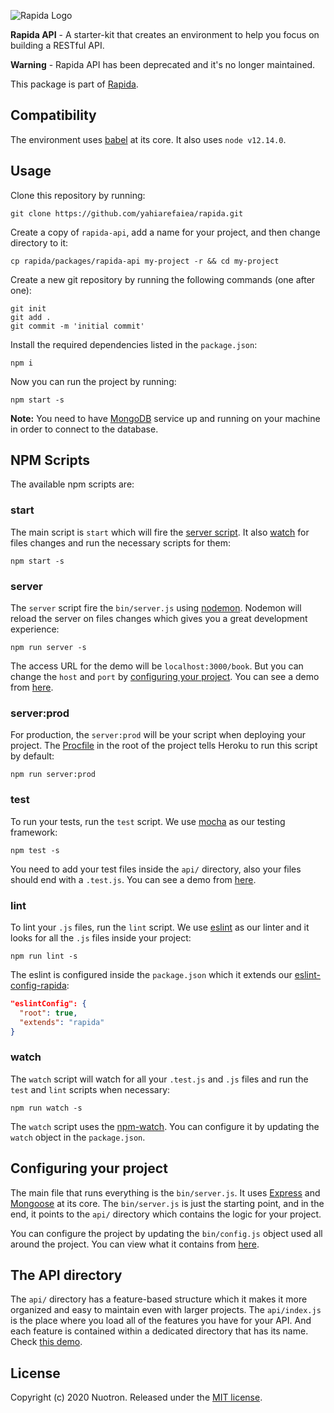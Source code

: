 ![Rapida Logo](https://user-images.githubusercontent.com/13030990/71755098-db251e80-2e91-11ea-8ce9-25349e6c087f.png)

**Rapida API** - A starter-kit that creates an environment to help you focus on building a RESTful API.

**Warning** - Rapida API has been deprecated and it's no longer maintained.

This package is part of [Rapida](https://github.com/yahiarefaiea/rapida).

## Compatibility
The environment uses [babel](https://github.com/babel/babel) at its core. It also uses `node v12.14.0`.

## Usage
Clone this repository by running:
```
git clone https://github.com/yahiarefaiea/rapida.git
```

Create a copy of `rapida-api`, add a name for your project, and then change directory to it:
```
cp rapida/packages/rapida-api my-project -r && cd my-project
```

Create a new git repository by running the following commands (one after one):
```
git init
git add .
git commit -m 'initial commit'
```

Install the required dependencies listed in the `package.json`:
```
npm i
```

Now you can run the project by running:
```
npm start -s
```

**Note:** You need to have [MongoDB](https://docs.mongodb.com) service up and running on your machine in order to connect to the database.

## NPM Scripts
The available npm scripts are:

### start
The main script is `start` which will fire the [server script](#server). It also [watch](#watch) for files changes and run the necessary scripts for them:
```
npm start -s
```

### server
The `server` script fire the `bin/server.js` using [nodemon](https://github.com/remy/nodemon). Nodemon will reload the server on files changes which gives you a great development experience:
```
npm run server -s
```

The access URL for the demo will be `localhost:3000/book`. But you can change the `host` and `port` by [configuring your project](#configuring-your-project). You can see a demo from [here](#the-api-directory).

### server:prod
For production, the `server:prod` will be your script when deploying your project. The [Procfile](https://devcenter.heroku.com/articles/procfile) in the root of the project tells Heroku to run this script by default:
```
npm run server:prod
```

### test
To run your tests, run the `test` script. We use [mocha](https://mochajs.org) as our testing framework:
```
npm test -s
```

You need to add your test files inside the `api/` directory, also your files should end with a `.test.js`. You can see a demo from [here](#the-api-directory).

### lint
To lint your `.js` files, run the `lint` script. We use [eslint](https://github.com/eslint/eslint) as our linter and it looks for all the `.js` files inside your project:
```
npm run lint -s
```

The eslint is configured inside the `package.json` which it extends our [eslint-config-rapida](https://github.com/yahiarefaiea/rapida/tree/master/packages/eslint-config-rapida):
```json
"eslintConfig": {
  "root": true,
  "extends": "rapida"
}
```

### watch
The `watch` script will watch for all your `.test.js` and `.js` files and run the `test` and `lint` scripts when necessary:
```
npm run watch -s
```

The `watch` script uses the [npm-watch](https://github.com/M-Zuber/npm-watch). You can configure it by updating the `watch` object in the `package.json`.

## Configuring your project
The main file that runs everything is the `bin/server.js`. It uses [Express](https://github.com/expressjs/express) and [Mongoose](https://github.com/Automattic/mongoose) at its core. The `bin/server.js` is just the starting point, and in the end, it points to the `api/` directory which contains the logic for your project.

You can configure the project by updating the `bin/config.js` object used all around the project. You can view what it contains from [here](https://github.com/yahiarefaiea/rapida/blob/master/packages/rapida-api/bin/config.js).

## The API directory
The `api/` directory has a feature-based structure which it makes it more organized and easy to maintain even with larger projects. The `api/index.js` is the place where you load all of the features you have for your API. And each feature is contained within a dedicated directory that has its name. Check [this demo](https://github.com/yahiarefaiea/rapida/tree/master/packages/rapida-api/api/book).

## License
Copyright (c) 2020 Nuotron.
Released under the [MIT license](https://github.com/github/choosealicense.com/blob/gh-pages/LICENSE.md).
